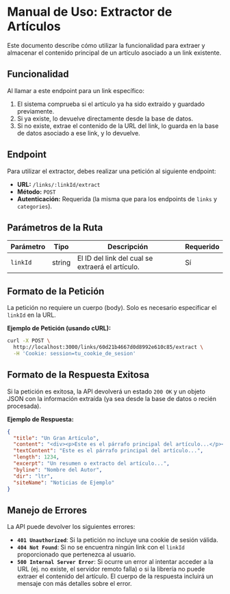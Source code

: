 # Manual de Uso: Extractor de Artículos

Este documento describe cómo utilizar la funcionalidad para extraer y almacenar el contenido principal de un artículo asociado a un link existente.

## Funcionalidad

Al llamar a este endpoint para un link específico:
1.  El sistema comprueba si el artículo ya ha sido extraído y guardado previamente.
2.  Si ya existe, lo devuelve directamente desde la base de datos.
3.  Si no existe, extrae el contenido de la URL del link, lo guarda en la base de datos asociado a ese link, y lo devuelve.

## Endpoint

Para utilizar el extractor, debes realizar una petición al siguiente endpoint:

- **URL:** `/links/:linkId/extract`
- **Método:** `POST`
- **Autenticación:** Requerida (la misma que para los endpoints de `links` y `categories`).

## Parámetros de la Ruta

| Parámetro | Tipo   | Descripción                      | Requerido |
|-----------|--------|----------------------------------|-----------|
| `linkId`  | string | El ID del link del cual se extraerá el artículo. | Sí        |

## Formato de la Petición

La petición no requiere un cuerpo (body). Solo es necesario especificar el `linkId` en la URL.

**Ejemplo de Petición (usando cURL):**

```bash
curl -X POST \
  http://localhost:3000/links/60d21b4667d0d8992e610c85/extract \
  -H 'Cookie: session=tu_cookie_de_sesion'
```

## Formato de la Respuesta Exitosa

Si la petición es exitosa, la API devolverá un estado `200 OK` y un objeto JSON con la información extraída (ya sea desde la base de datos o recién procesada).

**Ejemplo de Respuesta:**

```json
{
  "title": "Un Gran Artículo",
  "content": "<div><p>Este es el párrafo principal del artículo...</p></div>",
  "textContent": "Este es el párrafo principal del artículo...",
  "length": 1234,
  "excerpt": "Un resumen o extracto del artículo...",
  "byline": "Nombre del Autor",
  "dir": "ltr",
  "siteName": "Noticias de Ejemplo"
}
```

## Manejo de Errores

La API puede devolver los siguientes errores:

- **`401 Unauthorized`**: Si la petición no incluye una cookie de sesión válida.
- **`404 Not Found`**: Si no se encuentra ningún link con el `linkId` proporcionado que pertenezca al usuario.
- **`500 Internal Server Error`**: Si ocurre un error al intentar acceder a la URL (ej. no existe, el servidor remoto falla) o si la librería no puede extraer el contenido del artículo. El cuerpo de la respuesta incluirá un mensaje con más detalles sobre el error.